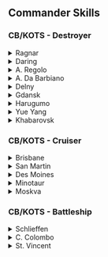 ## Commander Skills
### CB/KOTS - Destroyer
<details>
  <summary>Ragnar</summary>
  With RPF<br>
  <img src="/wows/commanderskill/images/ragnar.png"><br>
  Without RPF (Supported by others)<br>
  <img src="/wows/commanderskill/images/ragnar.png">
</details>
<details>
  <summary>Daring</summary>
  Without Dazzle<br>
  <img src="/wows/commanderskill/images/daring.png"><br>
  With Dazzle<br>
  <img src="/wows/commanderskill/images/daring-dazzle.png">
</details>
<details>
  <summary>A. Regolo</summary>
  <img src="/wows/commanderskill/images/regolo-allarounded.png">
</details>
<details>
  <summary>A. Da Barbiano</summary>
  <img src="/wows/commanderskill/images/barbiono.png">
</details>
<details>
  <summary>Delny</summary>
  Without Fearless<br>
  <img src="/wows/commanderskill/images/delny.png"><br>
  With Fearless<br>
  <img src="/wows/commanderskill/images/delny-fearless.png">
</details>
<details>
  <summary>Gdansk</summary>
  <img src="/wows/commanderskill/images/gdansk.png">
</details>
<details>
  <summary>Harugumo</summary>
  <img src="/wows/commanderskill/images/harugumo.png">
</details>
<details>
  <summary>Yue Yang</summary>
  <img src="/wows/commanderskill/images/yueyang.png">
</details>
<details>
  <summary>Khabarovsk</summary>
  With RPF<br>
  <img src="/wows/commanderskill/images/khabarovsk.png"><br>
  Without RPF (Supported by others)<br>
  <img src="/wows/commanderskill/images/khabarovsk-rpf.png">
</details>

### CB/KOTS - Cruiser
<details>
  <summary>Brisbane</summary>
  Original<br>
  <img src="/wows/commanderskill/images/brisbane.png"><br>
  Enhanced Torp Build<br>
  <img src="/wows/commanderskill/images/brisbane-torp.png">
</details>
<details>
  <summary>San Martin</summary>
  <img src="/wows/commanderskill/images/sanmartin.png">
</details>
<details>
  <summary>Des Moines</summary>
  <img src="/wows/commanderskill/images/desmoines.png">
</details>
<details>
  <summary>Minotaur</summary>
  <img src="/wows/commanderskill/images/minotaur.png">
</details>
<details>
  <summary>Moskva</summary>
  <img src="/wows/commanderskill/images/moskva.png">
</details>

### CB/KOTS - Battleship
<details>
  <summary>Schlieffen</summary>
  <img src="/wows/commanderskill/images/schlieffen.png"><br>
</details>
<details>
  <summary>C. Colombo</summary>
  <img src="/wows/commanderskill/images/colombo.png">
</details>
<details>
  <summary>St. Vincent</summary>
  <img src="/wows/commanderskill/images/stvincent.png">
</details>


